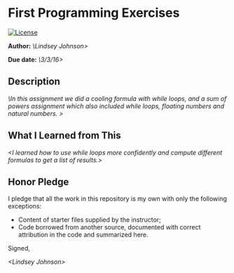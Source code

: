 # First Programming Exercises

 [![License](http://img.shields.io/badge/license-MIT-blue.svg)](http://en.wikipedia.org/wiki/MIT_License)

**Author:** _\Lindsey Johnson\>_

**Due date:** _\3/3/16\>_

## Description

_\In this assignment we did a cooling formula with while loops, and a sum of powers assignment which also included while loops, floating numbers and natural numbers. \>_

## What I Learned from This

_\<I learned how to use while loops more confidently and compute different formulas to get a list of results.\>_

## Honor Pledge

I pledge that all the work in this repository is my own with only the following exceptions:

* Content of starter files supplied by the instructor;
* Code borrowed from another source, documented with correct attribution in the code and summarized here.

Signed,

_\<Lindsey Johnson\>_
